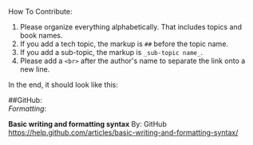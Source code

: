 How To Contribute:

1. Please organize everything alphabetically. That includes topics and book names.
2. If you add a tech topic, the markup is `##` before the topic name.
3. If you add a sub-topic, the markup is `_sub-topic name_`.
4. Please add a `<br>` after the author's name to separate the link onto a new line.

In the end, it should look like this:

##GitHub:<br>
_Formatting_:<br>

**Basic writing and formatting syntax**
By: GitHub<br>
https://help.github.com/articles/basic-writing-and-formatting-syntax/
